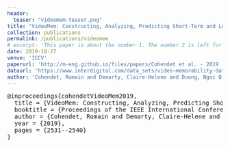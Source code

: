 ```yaml
---
header:
  teaser: "videomem-teaser.png"
title: "VideoMem: Constructing, Analyzing, Predicting Short-Term and Long-Term Video Memorability"
collection: publications
permalink: /publications/videomem
# excerpt: 'This paper is about the number 1. The number 2 is left for future work.'
date: 2019-10-27
venue: 'ICCV'
paperurl: 'http://m-eng.github.io/files/papers/Cohendet et al. - 2019 - VideoMem Constructing, Analyzing, Predicting Shor.pdf'
dataurl: 'https://www.interdigital.com/data_sets/video-memorability-dataset'
author: 'Cohendet, Romain and Demarty, Claire-Helene and Duong, Ngoc Q. K. and Engilberge, Martin'
---
```



<pre>
@inproceedings{cohendetVideoMem2019,
  title = {VideoMem: Constructing, Analyzing, Predicting Short-Term and Long-Term Video Memorability},
  booktitle = {Proceedings of the IEEE International Conference on Computer Vision},
  author = {Cohendet, Romain and Demarty, Claire-Helene and Duong, Ngoc Q. K. and Engilberge, Martin},
  year = {2019},
  pages = {2531--2540}
}
</pre>